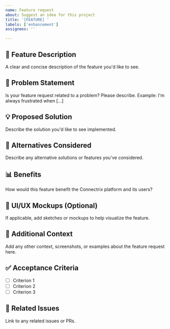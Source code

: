 ```yaml
---
name: Feature request
about: Suggest an idea for this project
title: '[FEATURE] '
labels: ['enhancement']
assignees: ''

---
```


## 🚀 Feature Description
A clear and concise description of the feature you'd like to see.

## 🤔 Problem Statement
Is your feature request related to a problem? Please describe.
Example: I'm always frustrated when [...]

## 💡 Proposed Solution
Describe the solution you'd like to see implemented.

## 🔄 Alternatives Considered
Describe any alternative solutions or features you've considered.

## 📊 Benefits
How would this feature benefit the Connectrix platform and its users?

## 🎨 UI/UX Mockups (Optional)
If applicable, add sketches or mockups to help visualize the feature.

## 📝 Additional Context
Add any other context, screenshots, or examples about the feature request here.

## ✅ Acceptance Criteria
- [ ] Criterion 1
- [ ] Criterion 2
- [ ] Criterion 3

## 🔗 Related Issues
Link to any related issues or PRs.
